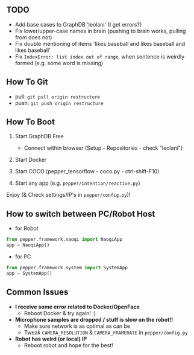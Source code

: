 TODO
----

- Add base cases to GraphDB 'leolani' (I get errors?)
- Fix lower/upper-case names in brain (pushing to brain works, pulling from does not)
- Fix double mentioning of items 'likes baseball and likes baseball and likes baseball'
- Fix ``IndexError: list index out of range``, when sentence is weirdly formed (e.g. some word is missing)

How To Git
----------
- pull: ``git pull origin restructure``
- push: ``git push origin restructure``

How To Boot
-----------

1. Start GraphDB Free
    - Connect within browser (Setup - Repositories - check "leolani")

2. Start Docker

3. Start COCO (pepper_tensorflow - coco.py - ctrl-shift-F10)

4. Start any app (e.g. ``pepper/intention/reactive.py``)

Enjoy (& Check settings/IP's in ``pepper/config.py``)!

How to switch between PC/Robot Host
-----------------------------------
- for Robot
```python
from pepper.framework.naoqi import NaoqiApp
app = NaoqiApp()
```
- for PC
```python
from pepper.framework.system import SystemApp
app = SystemApp()
```


Common Issues
-------------

- **I receive some error related to Docker/OpenFace**
    - Reboot Docker & try again! :)
- **Microphone samples are dropped / stuff is slow on the robot!!**
    - Make sure network is as optimal as can be
    - Tweak ``CAMERA_RESOLUTION`` & ``CAMERA_FRAMERATE`` in ``pepper/config.py``
- **Robot has weird (or local) IP**
    - Reboot robot and hope for the best!
